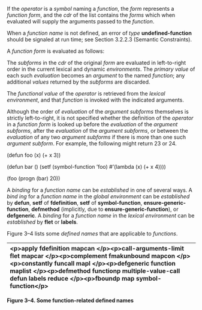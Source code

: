  

If the *operator* is a *symbol* naming a *function*, the *form* represents a *function form*, and the *cdr* of the list contains the *forms* which when evaluated will supply the arguments passed to the *function*. 

When a *function name* is not defined, an error of *type* **undefined-function** should be signaled at run time; see Section 3.2.2.3 (Semantic Constraints). 

A *function form* is evaluated as follows: 

The *subforms* in the *cdr* of the original *form* are evaluated in left-to-right order in the current lexical and dynamic *environments*. The *primary value* of each such *evaluation* becomes an *argument* to the named *function*; any additional *values* returned by the *subforms* are discarded. 

The *functional value* of the *operator* is retrieved from the *lexical environment*, and that *function* is invoked with the indicated arguments. 

Although the order of *evaluation* of the *argument subforms* themselves is strictly left-to-right, it is not specified whether the definition of the *operator* in a *function form* is looked up before the *evaluation* of the *argument subforms*, after the *evaluation* of the *argument subforms*, or between the *evaluation* of any two *argument subforms* if there is more than one such *argument subform*. For example, the following might return 23 or 24. 

(defun foo (x) (+ x 3))  



(defun bar () (setf (symbol-function ’foo) #’(lambda (x) (+ x 4)))) 

(foo (progn (bar) 20)) 

A *binding* for a *function name* can be *established* in one of several ways. A *bind ing* for a *function name* in the *global environment* can be *established* by **defun**, **setf** of **fdefinition**, **setf** of **symbol-function**, **ensure-generic-function**, **defmethod** (implicitly, due to **ensure-generic-function**), or **defgeneric**. A *binding* for a *function name* in the *lexical environment* can be *established* by **flet** or **labels**. 

Figure 3–4 lists some *defined names* that are applicable to *functions*. 

|&#60;p&#62;**apply fdefinition mapcan** &#60;/p&#62;&#60;p&#62;**call-arguments-limit flet mapcar** &#60;/p&#62;&#60;p&#62;**complement fmakunbound mapcon** &#60;/p&#62;&#60;p&#62;**constantly funcall mapl** &#60;/p&#62;&#60;p&#62;**defgeneric function maplist** &#60;/p&#62;&#60;p&#62;**defmethod functionp multiple-value-call defun labels reduce** &#60;/p&#62;&#60;p&#62;**fboundp map symbol-function**&#60;/p&#62;|
| :- |


**Figure 3–4. Some function-related defined names** 

